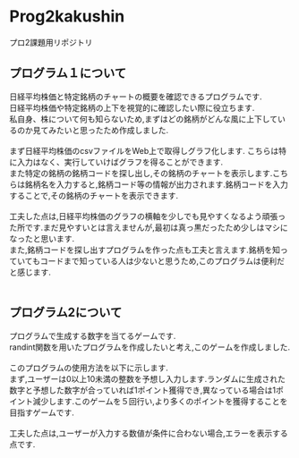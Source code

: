 # Prog2kakushin
プロ2課題用リポジトリ

## プログラム１について<br>
日経平均株価と特定銘柄のチャートの概要を確認できるプログラムです.<br>
日経平均株価や特定銘柄の上下を視覚的に確認したい際に役立ちます.<br>
私自身、株について何も知らないため,まずはどの銘柄がどんな風に上下しているのか見てみたいと思ったため作成しました.<br>
<br>
まず日経平均株価のcsvファイルをWeb上で取得しグラフ化します.
こちらは特に入力はなく、実行していけばグラフを得ることができます.<br>
また特定の銘柄の銘柄コードを探し出し,その銘柄のチャートを表示します.こちらは銘柄名を入力すると,銘柄コード等の情報が出力されます.銘柄コードを入力することで,その銘柄のチャートを表示できます.<br>
<br>
工夫した点は,日経平均株価のグラフの横軸を少しでも見やすくなるよう頑張った所です.まだ見やすいとは言えませんが,最初は真っ黒だったため少しはマシになったと思います.<br>
また,銘柄コードを探し出すプログラムを作った点も工夫と言えます.銘柄を知っていてもコードまで知っている人は少ないと思うため,このプログラムは便利だと感じます.<br>
<br>
## プログラム2について<br>
プログラムで生成する数字を当てるゲームです.<br>
randint関数を用いたプログラムを作成したいと考え,このゲームを作成しました.<br>
<br>
このプログラムの使用方法を以下に示します.<br>
まず,ユーザーは0以上10未満の整数を予想し入力します.ランダムに生成された数字と予想した数字が合っていれば1ポイント獲得でき,異なっている場合は1ポイント減少します.このゲームを５回行い,より多くのポイントを獲得することを目指すゲームです.<br>
<br>
工夫した点は,ユーザーが入力する数値が条件に合わない場合,エラーを表示する点です.
